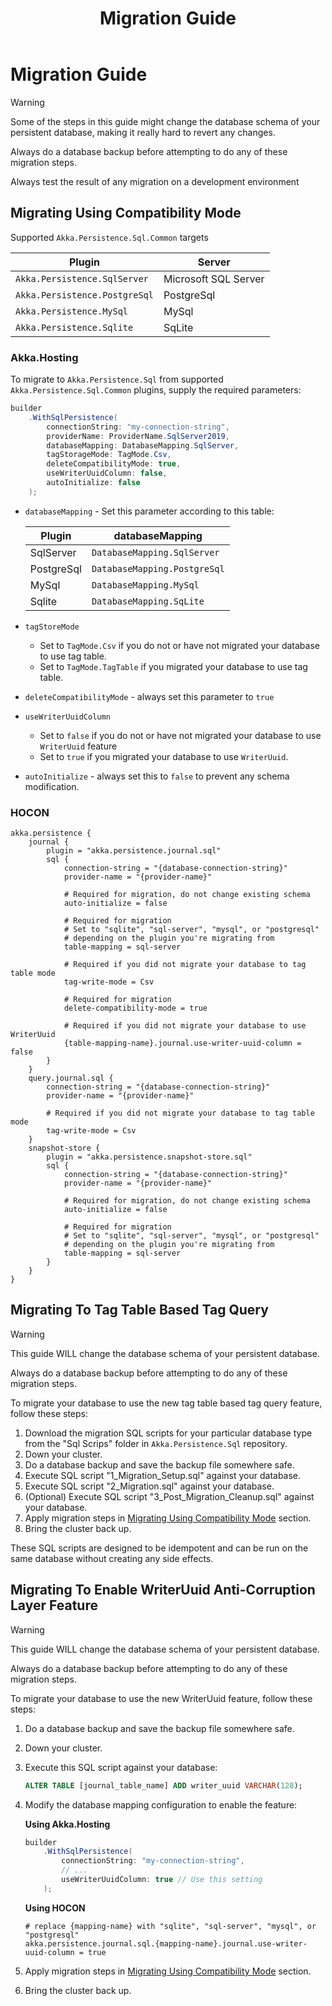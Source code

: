 ﻿---
uid: sql-migration-guide
title: Migration Guide
---

# Migration Guide

> [!Warning]
> Some of the steps in this guide might change the database schema of your persistent
> database, making it really hard to revert any changes.
> 
> Always do a database backup before attempting to do any of these migration steps.
> 
> Always test the result of any migration on a development environment

## Migrating Using Compatibility Mode

Supported `Akka.Persistence.Sql.Common` targets

| Plugin                        | Server               |
|-------------------------------|----------------------|
| `Akka.Persistence.SqlServer`  | Microsoft SQL Server |
| `Akka.Persistence.PostgreSql` | PostgreSql           |
| `Akka.Persistence.MySql`      | MySql                |
| `Akka.Persistence.Sqlite`     | SqLite               |

### Akka.Hosting

To migrate to `Akka.Persistence.Sql` from supported `Akka.Persistence.Sql.Common` plugins, supply the required parameters:

```csharp
builder
    .WithSqlPersistence(
        connectionString: "my-connection-string",
        providerName: ProviderName.SqlServer2019,
        databaseMapping: DatabaseMapping.SqlServer,
        tagStorageMode: TagMode.Csv,
        deleteCompatibilityMode: true,
        useWriterUuidColumn: false,
        autoInitialize: false
    );
```

* `databaseMapping` - Set this parameter according to this table:
   
   | Plugin     | databaseMapping              |
   |------------|------------------------------|
   | SqlServer  | `DatabaseMapping.SqlServer`  |
   | PostgreSql | `DatabaseMapping.PostgreSql` |
   | MySql      | `DatabaseMapping.MySql`      |
   | Sqlite     | `DatabaseMapping.SqLite`     |

* `tagStoreMode` 
  * Set to `TagMode.Csv` if you do not or have not migrated your database to use tag table.
  * Set to `TagMode.TagTable` if you migrated your database to use tag table.
* `deleteCompatibilityMode` - always set this parameter to `true`
* `useWriterUuidColumn`
  * Set to `false` if you do not or have not migrated your database to use `WriterUuid` feature
  * Set to `true` if you migrated your database to use `WriterUuid`.
* `autoInitialize` - always set this to `false` to prevent any schema modification.

### HOCON

```hocon
akka.persistence {
    journal {
        plugin = "akka.persistence.journal.sql"
        sql {
            connection-string = "{database-connection-string}"
            provider-name = "{provider-name}"
            
            # Required for migration, do not change existing schema
            auto-initialize = false
            
            # Required for migration
            # Set to "sqlite", "sql-server", "mysql", or "postgresql"
            # depending on the plugin you're migrating from
            table-mapping = sql-server
            
            # Required if you did not migrate your database to tag table mode
            tag-write-mode = Csv
            
            # Required for migration
            delete-compatibility-mode = true
            
            # Required if you did not migrate your database to use WriterUuid
            {table-mapping-name}.journal.use-writer-uuid-column = false
        }
    }
    query.journal.sql {
        connection-string = "{database-connection-string}"
        provider-name = "{provider-name}"
            
        # Required if you did not migrate your database to tag table mode
        tag-write-mode = Csv
    }
    snapshot-store {
        plugin = "akka.persistence.snapshot-store.sql"
        sql {
            connection-string = "{database-connection-string}"
            provider-name = "{provider-name}"
            
            # Required for migration, do not change existing schema
            auto-initialize = false
            
            # Required for migration
            # Set to "sqlite", "sql-server", "mysql", or "postgresql"
            # depending on the plugin you're migrating from
            table-mapping = sql-server
        }
    }
}
```

## Migrating To Tag Table Based Tag Query

> [!Warning]
> This guide WILL change the database schema of your persistent database.
>
> Always do a database backup before attempting to do any of these migration steps.

To migrate your database to use the new tag table based tag query feature, follow these steps:

1. Download the migration SQL scripts for your particular database type from the "Sql Scrips" folder in `Akka.Persistence.Sql` repository.
2. Down your cluster.
3. Do a database backup and save the backup file somewhere safe.
4. Execute SQL script "1_Migration_Setup.sql" against your database.
5. Execute SQL script "2_Migration.sql" against your database.
6. (Optional) Execute SQL script "3_Post_Migration_Cleanup.sql" against your database.
7. Apply migration steps in [Migrating Using Compatibility Mode](#migrating-using-compatibility-mode) section.
8. Bring the cluster back up.

These SQL scripts are designed to be idempotent and can be run on the same database without creating any side effects.

## Migrating To Enable WriterUuid Anti-Corruption Layer Feature

> [!Warning]
> This guide WILL change the database schema of your persistent database.
>
> Always do a database backup before attempting to do any of these migration steps.

To migrate your database to use the new WriterUuid feature, follow these steps:

1. Do a database backup and save the backup file somewhere safe.
2. Down your cluster.
3. Execute this SQL script against your database:
    ```sql
    ALTER TABLE [journal_table_name] ADD writer_uuid VARCHAR(128);
    ```
4. Modify the database mapping configuration to enable the feature:

   **Using Akka.Hosting**

   ```csharp
   builder
       .WithSqlPersistence(
           connectionString: "my-connection-string",
           // ...
           useWriterUuidColumn: true // Use this setting
       );
   ```
   
   **Using HOCON**

   ```HOCON
   # replace {mapping-name} with "sqlite", "sql-server", "mysql", or "postgresql"
   akka.persistence.journal.sql.{mapping-name}.journal.use-writer-uuid-column = true
   ```
5. Apply migration steps in [Migrating Using Compatibility Mode](#migrating-using-compatibility-mode) section.   
6. Bring the cluster back up.

